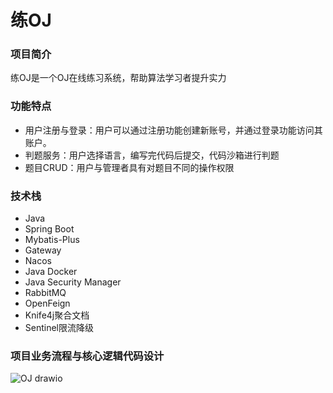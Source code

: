 # 练OJ

### 项目简介

练OJ是一个OJ在线练习系统，帮助算法学习者提升实力

### 功能特点

- 用户注册与登录：用户可以通过注册功能创建新账号，并通过登录功能访问其账户。
- 判题服务：用户选择语言，编写完代码后提交，代码沙箱进行判题
- 题目CRUD：用户与管理者具有对题目不同的操作权限

### 技术栈

- Java
- Spring Boot
- Mybatis-Plus
- Gateway
- Nacos
- Java Docker
- Java Security Manager
- RabbitMQ
- OpenFeign
- Knife4j聚合文档
- Sentinel限流降级

### 项目业务流程与核心逻辑代码设计
![OJ drawio](https://github.com/asdrfdc/training-OJ/assets/163655764/28c6d6eb-554d-4b5c-ae31-f0d647bc95c4)

